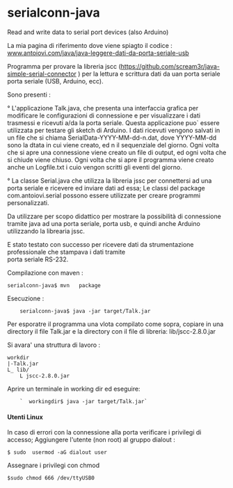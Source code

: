 # serialconn-java
Read and write data to serial port devices (also  Arduino)

La mia pagina di riferimento dove viene spiagto il codice :
  www.antoiovi.com/java/java-leggere-dati-da-porta-seriale-usb

 Programma per provare la libreria jscc (https://github.com/scream3r/java-simple-serial-connector ) per la lettura  e scrittura dati da uan porta seriale porta seriale (USB, Arduino, ecc).
 
 Sono presenti : 
    
  ° L'applicazione Talk.java, che presenta una interfaccia grafica per modificare 
  	le configurazioni di connessione e per visualizzare i dati trasmessi e ricevuti a/da 
  	la porta seriale. Questa applicazione puo` essere utilizzata per testare gli sketch di Arduino.
  	I dati ricevuti vengono salvati in un file che si chiama SerialData-YYYY-MM-dd-n.dat, dove YYYY-MM-dd
  	 sono  la dtata in cui viene creato, ed n il sequenziale del giorno.  Ogni volta che si apre una connessione 
  	 viene creato un file di output, ed ogni volta che si chiude viene chiuso. 
  	 Ogni volta che si apre il programma viene creato anche un Logfile.txt i cuio vengon scritti gli eventi del
  	  giorno.
 
  
 ° La classe Serial.java che utilizza la libreria jssc per connettersi ad una porta seriale e ricevere ed 
 		 inviare  dati ad essa; Le classi del package com.antoiovi.serial possono essere utilizzate per  creare 
 		 programmi personalizzati.
 
 
 
 Da utilizzare per scopo didattico per mostrare la possibilità di connessione tramite java ad una 
 porta seriale, porta usb, e quindi anche Arduino utilizzando la librearia jssc.
 
 E stato testato con successo per ricevere dati da strumentazione professionale che stampava i dati tramite  
 porta seriale RS-232.
  
 
 Compilazione con maven   : 
 		
	serialconn-java$ mvn   package 
 		
 Esecuzione :
		
		
		serialconn-java$ java -jar target/Talk.jar 	

Per esporatre il programma una vlota compilato come sopra, copiare in una directory il file Talk.jar e la directory con il file di libreria: lib/jscc-2.8.0.jar

Si avara' una struttura di lavoro :

	workdir
	|-Talk.jar
	L_ lib/
		L jscc-2.8.0.jar
				
Aprire un terminale in working dir ed eseguire:

 		`  workingdir$ java -jar target/Talk.jar`
			

#### Utenti Linux
  
 
 In caso di errori con la connessione alla porta verificare i privilegi di accesso;
 Aggiungere l'utente (non root)  al gruppo dialout :
	
	$ sudo  usermod -aG dialout user

  Assegnare i privilegi con chmod 
			
	$sudo chmod 666 /dev/ttyUSB0
 
 
